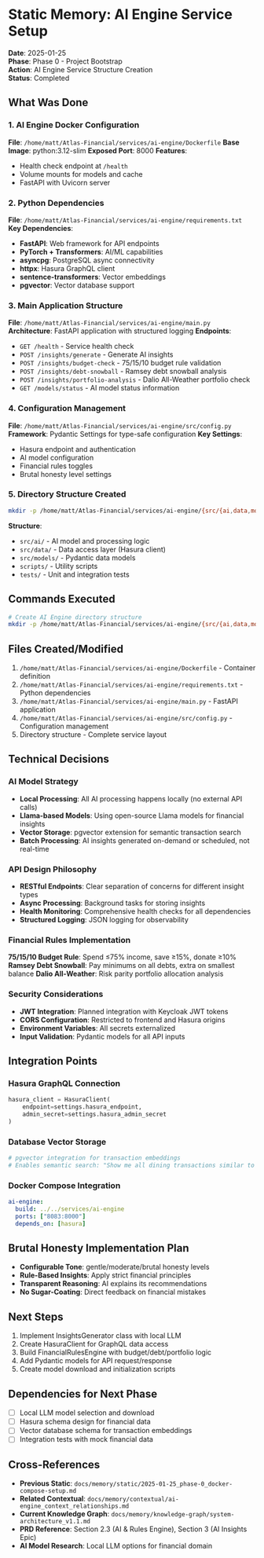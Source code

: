 # Static Memory: AI Engine Service Setup

**Date**: 2025-01-25  
**Phase**: Phase 0 - Project Bootstrap  
**Action**: AI Engine Service Structure Creation  
**Status**: Completed  

## What Was Done

### 1. AI Engine Docker Configuration
**File**: `/home/matt/Atlas-Financial/services/ai-engine/Dockerfile`
**Base Image**: python:3.12-slim
**Exposed Port**: 8000
**Features**:
- Health check endpoint at `/health`
- Volume mounts for models and cache
- FastAPI with Uvicorn server

### 2. Python Dependencies
**File**: `/home/matt/Atlas-Financial/services/ai-engine/requirements.txt`
**Key Dependencies**:
- **FastAPI**: Web framework for API endpoints
- **PyTorch + Transformers**: AI/ML capabilities
- **asyncpg**: PostgreSQL async connectivity
- **httpx**: Hasura GraphQL client
- **sentence-transformers**: Vector embeddings
- **pgvector**: Vector database support

### 3. Main Application Structure
**File**: `/home/matt/Atlas-Financial/services/ai-engine/main.py`
**Architecture**: FastAPI application with structured logging
**Endpoints**:
- `GET /health` - Service health check
- `POST /insights/generate` - Generate AI insights
- `POST /insights/budget-check` - 75/15/10 budget rule validation
- `POST /insights/debt-snowball` - Ramsey debt snowball analysis
- `POST /insights/portfolio-analysis` - Dalio All-Weather portfolio check
- `GET /models/status` - AI model status information

### 4. Configuration Management
**File**: `/home/matt/Atlas-Financial/services/ai-engine/src/config.py`
**Framework**: Pydantic Settings for type-safe configuration
**Key Settings**:
- Hasura endpoint and authentication
- AI model configuration
- Financial rules toggles
- Brutal honesty level settings

### 5. Directory Structure Created
```bash
mkdir -p /home/matt/Atlas-Financial/services/ai-engine/{src/{ai,data,models},scripts,tests}
```
**Structure**:
- `src/ai/` - AI model and processing logic
- `src/data/` - Data access layer (Hasura client)
- `src/models/` - Pydantic data models
- `scripts/` - Utility scripts
- `tests/` - Unit and integration tests

## Commands Executed
```bash
# Create AI Engine directory structure
mkdir -p /home/matt/Atlas-Financial/services/ai-engine/{src/{ai,data,models},scripts,tests}
```

## Files Created/Modified
1. `/home/matt/Atlas-Financial/services/ai-engine/Dockerfile` - Container definition
2. `/home/matt/Atlas-Financial/services/ai-engine/requirements.txt` - Python dependencies
3. `/home/matt/Atlas-Financial/services/ai-engine/main.py` - FastAPI application
4. `/home/matt/Atlas-Financial/services/ai-engine/src/config.py` - Configuration management
5. Directory structure - Complete service layout

## Technical Decisions

### AI Model Strategy
- **Local Processing**: All AI processing happens locally (no external API calls)
- **Llama-based Models**: Using open-source Llama models for financial insights
- **Vector Storage**: pgvector extension for semantic transaction search
- **Batch Processing**: AI insights generated on-demand or scheduled, not real-time

### API Design Philosophy
- **RESTful Endpoints**: Clear separation of concerns for different insight types
- **Async Processing**: Background tasks for storing insights
- **Health Monitoring**: Comprehensive health checks for all dependencies
- **Structured Logging**: JSON logging for observability

### Financial Rules Implementation
**75/15/10 Budget Rule**: Spend ≤75% income, save ≥15%, donate ≥10%
**Ramsey Debt Snowball**: Pay minimums on all debts, extra on smallest balance
**Dalio All-Weather**: Risk parity portfolio allocation analysis

### Security Considerations
- **JWT Integration**: Planned integration with Keycloak JWT tokens
- **CORS Configuration**: Restricted to frontend and Hasura origins
- **Environment Variables**: All secrets externalized
- **Input Validation**: Pydantic models for all API inputs

## Integration Points

### Hasura GraphQL Connection
```python
hasura_client = HasuraClient(
    endpoint=settings.hasura_endpoint,
    admin_secret=settings.hasura_admin_secret
)
```

### Database Vector Storage
```python
# pgvector integration for transaction embeddings
# Enables semantic search: "Show me all dining transactions similar to this"
```

### Docker Compose Integration
```yaml
ai-engine:
  build: ../../services/ai-engine
  ports: ["8083:8000"]
  depends_on: [hasura]
```

## Brutal Honesty Implementation Plan
- **Configurable Tone**: gentle/moderate/brutal honesty levels
- **Rule-Based Insights**: Apply strict financial principles
- **Transparent Reasoning**: AI explains its recommendations
- **No Sugar-Coating**: Direct feedback on financial mistakes

## Next Steps
1. Implement InsightsGenerator class with local LLM
2. Create HasuraClient for GraphQL data access
3. Build FinancialRulesEngine with budget/debt/portfolio logic
4. Add Pydantic models for API request/response
5. Create model download and initialization scripts

## Dependencies for Next Phase
- [ ] Local LLM model selection and download
- [ ] Hasura schema design for financial data
- [ ] Vector database schema for transaction embeddings
- [ ] Integration tests with mock financial data

## Cross-References
- **Previous Static**: `docs/memory/static/2025-01-25_phase-0_docker-compose-setup.md`
- **Related Contextual**: `docs/memory/contextual/ai-engine_context_relationships.md`
- **Current Knowledge Graph**: `docs/memory/knowledge-graph/system-architecture_v1.1.md`
- **PRD Reference**: Section 2.3 (AI & Rules Engine), Section 3 (AI Insights Epic)
- **AI Model Research**: Local LLM options for financial domain